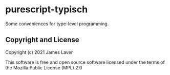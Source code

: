 # purescript-typisch

Some conveniences for type-level programming.

## Copyright and License

Copyright (c) 2021 James Laver

This software is free and open source software licensed under the
terms of the Mozilla Public License (MPL) 2.0

